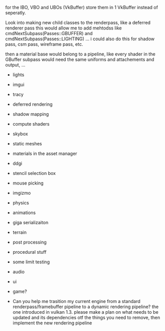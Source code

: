 for the IBO, VBO and UBOs (VkBuffer) store them in 1 VkBuffer instead of seperatly.



Look into making new child classes to the renderpass, like a deferred renderer pass
this would allow me to add mehtodss like cmdNextSubpass(Passes::GBUFFER) and cmdNextSubpass(Passes::LIGHTING) ...
i could also do this for shadow pass, csm pass, wireframe pass, etc.

then a material base would belong to a pipeline, like every shader in the GBuffer subpass  would need the same uniforms and attachements and output, ...




- lights
- imgui
- tracy
- deferred rendering
- shadow mapping
- compute shaders
- skybox
- static meshes
- materials in the asset manager
- ddgi
- stencil selection box
- mouse picking
- imgizmo
- physics
- animations
- giga serializaiton
- terrain
- post processing
- procedural stuff
- some limit testing
- audio
- ui
- game?

- Can you help me trasition my current engine from a standard renderpass/framebuffer pipeline to a dynamic rendering pipeline? the one introduced in vulkan 1.3. please make a plan on what needs to be updated and its dependencies otf the things you need to remove, then implement the new rendering pipeline




